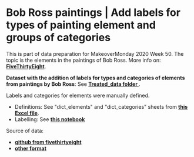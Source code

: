 # Bob Ross paintings | Add labels for types of painting element and groups of categories
This is part of data preparation for MakeoverMonday 2020 Week 50. The topic is the elements in the paintings of Bob Ross. More info on: __[FiveThirtyEight](https://fivethirtyeight.com/features/a-statistical-analysis-of-the-work-of-bob-ross/)__.

**Dataset with the addition of labels for types and categories of elements from paintings by Bob Ross**: See __[Treated_data folder
](https://github.com/linetonthat/BobRossPaintings/tree/main/Treated_data)__.

Labels and categories for elements were manually defined.
* Definitions: See "dict_elements" and "dict_categories" sheets from __[this Excel file](https://github.com/linetonthat/BobRossPaintings/blob/main/Treated_data/categorized_elements_by_episode.xlsx)__.
* Labelling: See __[this notebook](https://github.com/linetonthat/BobRossPaintings/blob/main/Data_preparation/add_labels_for_types_and_categories_of_elements.ipynb)__


Source of data:
* __[github from fivethirtyeight](https://github.com/fivethirtyeight/data/blob/master/bob-ross/elements-by-episode.csv)__
* __[other format](https://data.world/makeovermonday/2020w50)__


